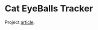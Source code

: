 # Cat EyeBalls Tracker

Project [article](https://xzansite.cyclic.app/blog/Programming/Web%20Development/Cat%20EyeBalls%20Tracker).